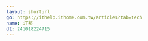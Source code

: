 ```yaml
---
layout: shorturl
go: https://ithelp.ithome.com.tw/articles?tab=tech
name: iT邦
dt: 241018224715
---
```

